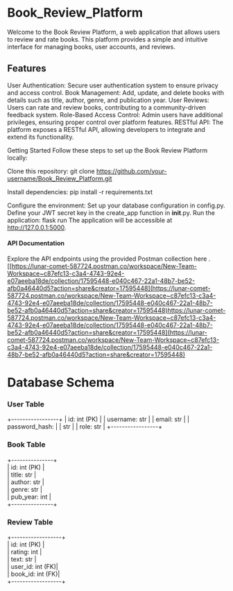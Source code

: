 # Book_Review_Platform
Welcome to the Book Review Platform, a web application that allows users to review and rate books. This platform provides a simple and intuitive interface for managing books, user accounts, and reviews.


## Features
User Authentication: Secure user authentication system to ensure privacy and access control.
Book Management: Add, update, and delete books with details such as title, author, genre, and publication year.
User Reviews: Users can rate and review books, contributing to a community-driven feedback system.
Role-Based Access Control: Admin users have additional privileges, ensuring proper control over platform features.
RESTful API: The platform exposes a RESTful API, allowing developers to integrate and extend its functionality.


Getting Started
Follow these steps to set up the Book Review Platform locally:

Clone this repository:
git clone https://github.com/your-username/Book_Review_Platform.git

Install dependencies:
pip install -r requirements.txt

Configure the environment:
  Set up your database configuration in config.py.
  Define your JWT secret key in the create_app function in __init__.py.
Run the application:
  flask run
  The application will be accessible at http://127.0.0.1:5000.

#### API Documentation

Explore the API endpoints using the provided Postman collection here .
[[https://lunar-comet-587724.postman.co/workspace/New-Team-Workspace~c87efc13-c3a4-4743-92e4-e07aeeba18de/collection/17595448-e040c467-22a1-48b7-be52-afb0a46440d5?action=share&creator=17595448](https://lunar-comet-587724.postman.co/workspace/New-Team-Workspace~c87efc13-c3a4-4743-92e4-e07aeeba18de/collection/17595448-e040c467-22a1-48b7-be52-afb0a46440d5?action=share&creator=17595448)https://lunar-comet-587724.postman.co/workspace/New-Team-Workspace~c87efc13-c3a4-4743-92e4-e07aeeba18de/collection/17595448-e040c467-22a1-48b7-be52-afb0a46440d5?action=share&creator=17595448](https://lunar-comet-587724.postman.co/workspace/New-Team-Workspace~c87efc13-c3a4-4743-92e4-e07aeeba18de/collection/17595448-e040c467-22a1-48b7-be52-afb0a46440d5?action=share&creator=17595448)

# Database Schema

### User Table
+-----------------+ 
| id: int (PK)     | 
| username: str    | 
| email: str       | 
| password_hash:   | 
|    str           | 
| role: str        | 
+-----------------+

### Book Table
+---------------+       
| id: int (PK)  |       
| title: str    |       
| author: str   |       
| genre: str    |       
| pub_year: int |       
+---------------+

### Review Table
+------------------+       
| id: int (PK)     |       
| rating: int      |       
| text: str        |       
| user_id: int (FK)|       
| book_id: int (FK)|       
+------------------+







